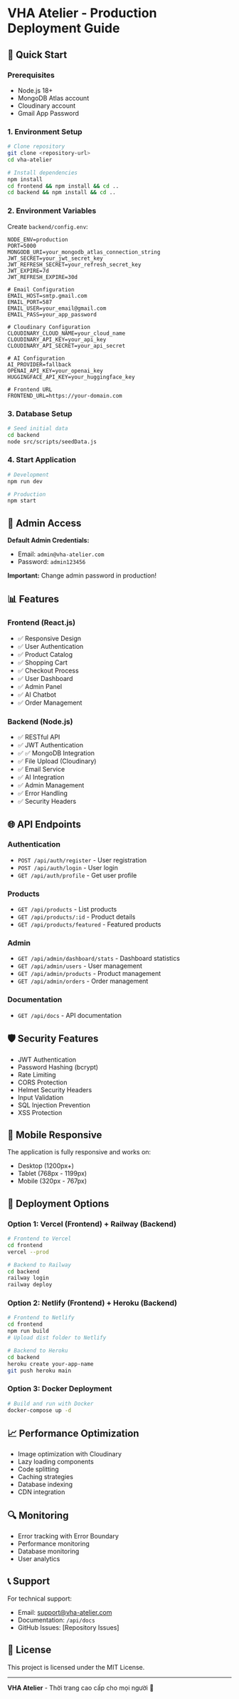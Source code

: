 # VHA Atelier - Production Deployment Guide

## 🚀 Quick Start

### Prerequisites

- Node.js 18+
- MongoDB Atlas account
- Cloudinary account
- Gmail App Password

### 1. Environment Setup

```bash
# Clone repository
git clone <repository-url>
cd vha-atelier

# Install dependencies
npm install
cd frontend && npm install && cd ..
cd backend && npm install && cd ..
```

### 2. Environment Variables

Create `backend/config.env`:

```env
NODE_ENV=production
PORT=5000
MONGODB_URI=your_mongodb_atlas_connection_string
JWT_SECRET=your_jwt_secret_key
JWT_REFRESH_SECRET=your_refresh_secret_key
JWT_EXPIRE=7d
JWT_REFRESH_EXPIRE=30d

# Email Configuration
EMAIL_HOST=smtp.gmail.com
EMAIL_PORT=587
EMAIL_USER=your_email@gmail.com
EMAIL_PASS=your_app_password

# Cloudinary Configuration
CLOUDINARY_CLOUD_NAME=your_cloud_name
CLOUDINARY_API_KEY=your_api_key
CLOUDINARY_API_SECRET=your_api_secret

# AI Configuration
AI_PROVIDER=fallback
OPENAI_API_KEY=your_openai_key
HUGGINGFACE_API_KEY=your_huggingface_key

# Frontend URL
FRONTEND_URL=https://your-domain.com
```

### 3. Database Setup

```bash
# Seed initial data
cd backend
node src/scripts/seedData.js
```

### 4. Start Application

```bash
# Development
npm run dev

# Production
npm start
```

## 🔧 Admin Access

**Default Admin Credentials:**

- Email: `admin@vha-atelier.com`
- Password: `admin123456`

**Important:** Change admin password in production!

## 📊 Features

### Frontend (React.js)

- ✅ Responsive Design
- ✅ User Authentication
- ✅ Product Catalog
- ✅ Shopping Cart
- ✅ Checkout Process
- ✅ User Dashboard
- ✅ Admin Panel
- ✅ AI Chatbot
- ✅ Order Management

### Backend (Node.js)

- ✅ RESTful API
- ✅ JWT Authentication
- ✅ ✅ MongoDB Integration
- ✅ File Upload (Cloudinary)
- ✅ Email Service
- ✅ AI Integration
- ✅ Admin Management
- ✅ Error Handling
- ✅ Security Headers

## 🌐 API Endpoints

### Authentication

- `POST /api/auth/register` - User registration
- `POST /api/auth/login` - User login
- `GET /api/auth/profile` - Get user profile

### Products

- `GET /api/products` - List products
- `GET /api/products/:id` - Product details
- `GET /api/products/featured` - Featured products

### Admin

- `GET /api/admin/dashboard/stats` - Dashboard statistics
- `GET /api/admin/users` - User management
- `GET /api/admin/products` - Product management
- `GET /api/admin/orders` - Order management

### Documentation

- `GET /api/docs` - API documentation

## 🛡️ Security Features

- JWT Authentication
- Password Hashing (bcrypt)
- Rate Limiting
- CORS Protection
- Helmet Security Headers
- Input Validation
- SQL Injection Prevention
- XSS Protection

## 📱 Mobile Responsive

The application is fully responsive and works on:

- Desktop (1200px+)
- Tablet (768px - 1199px)
- Mobile (320px - 767px)

## 🚀 Deployment Options

### Option 1: Vercel (Frontend) + Railway (Backend)

```bash
# Frontend to Vercel
cd frontend
vercel --prod

# Backend to Railway
cd backend
railway login
railway deploy
```

### Option 2: Netlify (Frontend) + Heroku (Backend)

```bash
# Frontend to Netlify
cd frontend
npm run build
# Upload dist folder to Netlify

# Backend to Heroku
cd backend
heroku create your-app-name
git push heroku main
```

### Option 3: Docker Deployment

```bash
# Build and run with Docker
docker-compose up -d
```

## 📈 Performance Optimization

- Image optimization with Cloudinary
- Lazy loading components
- Code splitting
- Caching strategies
- Database indexing
- CDN integration

## 🔍 Monitoring

- Error tracking with Error Boundary
- Performance monitoring
- Database monitoring
- User analytics

## 📞 Support

For technical support:

- Email: support@vha-atelier.com
- Documentation: `/api/docs`
- GitHub Issues: [Repository Issues]

## 📄 License

This project is licensed under the MIT License.

---

**VHA Atelier** - Thời trang cao cấp cho mọi người 🎨


